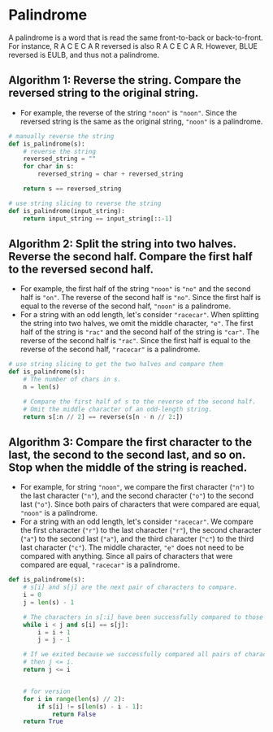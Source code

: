 # Palindrome

A palindrome is a word that is read the same front-to-back or back-to-front. For instance, R A C E C A R reversed is also R A C E C A R. However, BLUE reversed is EULB, and thus not a palindrome.

## Algorithm 1: Reverse the string. Compare the reversed string to the original string.

- For example, the reverse of the string `"noon"` is `"noon"`. Since the reversed string is the same as the original string, `"noon"` is a palindrome.

```python
# manually reverse the string
def is_palindrome(s):
    # reverse the string
    reversed_string = ""
    for char in s:
        reversed_string = char + reversed_string

    return s == reversed_string

# use string slicing to reverse the string
def is_palindrome(input_string):
    return input_string == input_string[::-1]
```

## Algorithm 2: Split the string into two halves. Reverse the second half. Compare the first half to the reversed second half.

- For example, the first half of the string `"noon"` is `"no"` and the second half is `"on"`. The reverse of the second half is `"no"`. Since the first half is equal to the reverse of the second half, `"noon"` is a palindrome.
- For a string with an odd length, let's consider `"racecar"`. When splitting the string into two halves, we omit the middle character, `"e"`. The first half of the string is `"rac"` and the second half of the string is `"car"`. The reverse of the second half is `"rac"`. Since the first half is equal to the reverse of the second half, `"racecar"` is a palindrome.

```python
# use string slicing to get the two halves and compare them
def is_palindrome(s):
    # The number of chars in s.
    n = len(s)

    # Compare the first half of s to the reverse of the second half.
    # Omit the middle character of an odd-length string.
    return s[:n // 2] == reverse(s[n - n // 2:])
```

## Algorithm 3: Compare the first character to the last, the second to the second last, and so on. Stop when the middle of the string is reached.

- For example, for string `"noon"`, we compare the first character (`"n"`) to the last character (`"n"`), and the second character (`"o"`) to the second last (`"o"`). Since both pairs of characters that were compared are equal, `"noon"` is a palindrome.
- For a string with an odd length, let's consider `"racecar"`. We compare the first character (`"r"`) to the last character (`"r"`), the second character (`"a"`) to the second last (`"a"`), and the third character (`"c"`) to the third last character (`"c"`). The middle character, `"e"` does not need to be compared with anything. Since all pairs of characters that were compared are equal, `"racecar"` is a palindrome.

```python
def is_palindrome(s):
    # s[i] and s[j] are the next pair of characters to compare.
    i = 0
    j = len(s) - 1

    # The characters in s[:i] have been successfully compared to those in s[j:].
    while i < j and s[i] == s[j]:
        i = i + 1
        j = j - 1

    # If we exited because we successfully compared all pairs of characters,
    # then j <= i.
    return j <= i


    # for version
    for i in range(len(s) // 2):
        if s[i] != s[len(s) - i - 1]:
            return False
    return True
```